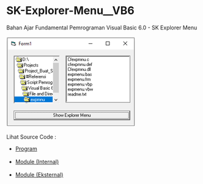 # SK-Explorer-Menu__VB6
Bahan Ajar Fundamental Pemrograman Visual Basic 6.0 - SK Explorer Menu<br><br>
<img src="https://github.com/RizkyKhapidsyah/SK-Explorer-Menu__VB6/blob/main/Result/001.PNG"><br><br>
Lihat Source Code : <br>
- <a href="https://github.com/RizkyKhapidsyah/SK-Explorer-Menu__VB6/blob/main/expmenu.frm">Program</a><br><br>
- <a href="https://github.com/RizkyKhapidsyah/SK-Explorer-Menu__VB6/blob/main/expmenu.bas">Module (Internal)</a><br><br>
- <a href="https://github.com/RizkyKhapidsyah/SK-Explorer-Menu__VB6/blob/main/Cfexpmnu.c">Module (Eksternal)</a><br><br>
